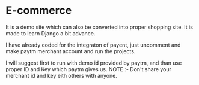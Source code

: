 # E-commerce
It is a demo site which can also be converted into proper shopping site. It is made to learn Django a bit advance.

I have already coded for the integraton of payent, just uncomment and make paytm merchant account and run the projects.

I will suggest first to run with demo id provided by paytm, and than use proper ID and Key which paytm gives us.
NOTE :- Don't share your merchant id and key eith others with anyone.
